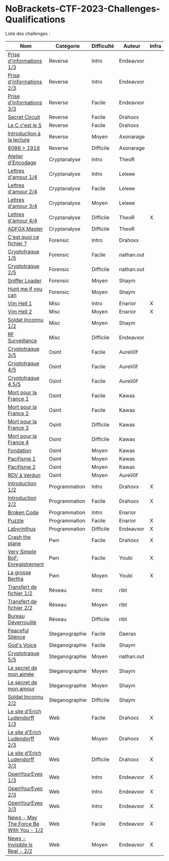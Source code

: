 # NoBrackets-CTF-2023-Challenges-Qualifications

Liste des challenges :

| Nom                             | Catégorie      | Difficulté | Auteur     | Infra |
|---------------------------------|----------------|------------|------------|-------|
| [Prise d'informations 1/3](Reverse/Prise%5C%20d%5C'informations%5C%201/)        | Reverse        | Intro      | Endeavxor  |       | 
| [Prise d'informations 2/3](Reverse/Prise%5C%20d%5C'informations%5C%202)        | Reverse        | Intro      | Endeavxor  |       | 
| [Prise d'informations 3/3](Reverse/Prise%5C%20d%5C'informations%5C%203)        | Reverse        | Facile     | Endeavxor  |       | 
| [Secret Circuit](Reverse/Secret_Circuit)                  | Reverse        | Facile     | Drahoxx    |       | 
| [Le C c'est le S](Reverse/Le_C_c_est_le_S)                 | Reverse        | Facile     | Drahoxx    |       | 
| [Introduction à la lecture](Reverse/Introduction_A_la_lecture)       | Reverse        | Moyen      | Axonarage  |       | 
| [8086 > 1918](Reverse/8086_1918)                     | Reverse        | Difficile  | Axonarage  |       | 
| [Atelier d'Encodage](Cryptanalyse/Atelier_Encodage)              | Cryptanalyse   | Intro      | TheoR      |       | 
| [Lettres d'amour 1/4](Cryptanalyse/Lettres%20d'amour%201)             | Cryptanalyse   | Intro      | Leleee     |       | 
| [Lettres d'amour 2/4](Cryptanalyse/Lettres%20d'amour%202)             | Cryptanalyse   | Facile     | Leleee     |       | 
| [Lettres d'amour 3/4](Cryptanalyse/Lettres%20d'amour%203)             | Cryptanalyse   | Moyen      | Leleee     |       | 
| [Lettres d'amour 4/4](Cryptanalyse/Lettres%20d'amour%204)             | Cryptanalyse   | Difficile  | TheoR      | X     | 
| [ADFGX Master](Cryptanalyse/ADFGX_crypto)                    | Cryptanalyse   | Difficile  | TheoR      |       | 
| [C'est quoi ce fichier ?](Forensic/C_est_quoi_ce_fichier)         | Forensic       | Intro      | Drahoxx    |       | 
| [Cryptotraque 1/5](Forensic/cryptotraque1)                | Forensic       | Facile     | nathan.out |       | 
| [Cryptotraque 2/5](Forensic/cryptotraque2)                | Forensic       | Difficile  | nathan.out |       | 
| [Sniffer Loader](Forensic/Sniffer+Loader)                  | Forensic       | Moyen      | Shaym      |       | 
| [Hunt me if you can](Forensic/Sniffer%20Loader)              | Forensic       | Moyen      | Shaym      |       | 
| [Vim Hell 1](Misc/Vim_Hell-1)                      | Misc           | Intro      | Enarior    | X     | 
| [Vim Hell 2](Misc/Vim_Hell-2)                       | Misc           | Moyen      | Enarior    | X     | 
| [Soldat Inconnu 1/2](Misc/Le%20soldat%20inconnu%201)               | Misc           | Moyen      | Shaym      |       | 
| [RF Surveillance](Misc/RF%20Surveillance)                  | Misc           | Difficile  | Endeavxor  |       | 
| [Cryptotraque 3/5](Osint/cryptotraque3)                | Osint          | Facile     | Aureli0f   |       | 
| [Cryptotraque 4/5](Osint/cryptotraque4)                | Osint          | Facile     | Aureli0f   |       | 
| [Cryptotraque 4.5/5](Osint/cryptotraque4_5)              | Osint          | Facile     | Aureli0f   |       | 
| [Mort pour la France 1](Osint/Mort%20pour%20la%20France%201)           | Osint          | Facile     | Kawas      |       | 
| [Mort pour la France 2](Osint/Mort%20pour%20la%20France%202)           | Osint          | Facile     | Kawas      |       | 
| [Mort pour la France 3](Osint/Mort%20pour%20la%20France%203)           | Osint          | Difficile  | Kawas      |       | 
| [Mort pour la France 4](Osint/Mort%20pour%20la%20France%204)           | Osint          | Difficile  | Kawas      |       | 
| [Fondation](Osint/Fondation)                       | Osint          | Moyen      | Kawas      |       | 
| [Pacifisme 1](Osint/Pacifisme%201)                     | Osint          | Moyen      | Kawas      |       | 
| [Pacifisme 2](Osint/Pacifisme%202)                     | Osint          | Moyen      | Kawas      |       | 
| [RDV à Verdun](Osint/RDV-%C3%A0-Verdun)                    | Osint          | Moyen      | Aureli0f   |       | 
| [Introduction 1/2](Programmation/Introduction_1)                | Programmation  | Intro      | Drahoxx    | X     | 
| [Introduction 2/2](Programmation/Introduction_2)                | Programmation  | Facile     | Drahoxx    | X     |
| [Broken Code](Programmation/Broken-Code)                     | Programmation  | Intro      | Enarior    |       | 
| [Puzzle](Programmation/Puzzle)                          | Programmation  | Facile     | Enarior    | X     | 
| [Labyrinthus](Programmation/Labyrinthus)                     | Programmation  | Difficile  | Endeavxor  | X     | 
| [Crash the plane](Pwn/CrashThePlane)                 | Pwn            | Facile     | Drahoxx    | X     | 
| [Very Simple BoF: Enregistrement](Pwn/AAAAA) | Pwn            | Facile     | Youbi      | X     | 
| [La grosse Bertha](TheBigBertha)                | Pwn            | Moyen      | Youbi      | X     | 
| [Transfert de fichier 1/2](Reseau/ftp1)        | Réseau         | Intro      | ribt       |       | 
| [Transfert de fichier 2/2](Reseau/ftp2)        | Réseau         | Moyen      | ribt       |       | 
| [Bureau Déverrouillé](Reseau/bureau_deverrouille)             | Réseau         | Difficile  | ribt       |       | 
| [Peaceful Silence](Steganographie/PeacefulSilence)                | Steganographie | Facile     | Daeras     |       | 
| [God's Voice](Steganographie/God's%20voice)                     | Steganographie | Facile     | Shaym      |       | 
| [Cryptotraque 5/5](Steganographie/cryptotraque5)                | Steganographie | Moyen      | nathan.out |       | 
| [Le secret de mon aimée](Steganographie/Le%20secret%20de%20mon%20aim%C3%A9e)          | Steganographie | Moyen      | Shaym      |       | 
| [Le secret de mon amour](Steganographie/Le%20secret%20de%20mon%20amour)          | Steganographie | Moyen      | Shaym      |       | 
| [Soldat Inconnu 2/2](Steganographie/Le%20soldat%20inconnu%202)              | Steganographie | Difficile  | Shaym      |       | 
| [Le site d'Erich Ludendorff 1/3](Web/Le_Site_d_Erich_Ludendorff_1)  | Web            | Facile     | Drahoxx    | X     | 
| [Le site d'Erich Ludendorff 2/3](Web/Le_Site_d_Erich_Ludendorff_2)  | Web            | Moyen      | Drahoxx    | X     | 
| [Le site d'Erich Ludendorff 3/3](Web/Le_Site_d_Erich_Ludendorff_3)  | Web            | Difficile  | Drahoxx    | X     | 
| [OpenYourEyes 1/3](Web/OpenYourEyes%20-%201)                | Web            | Intro      | Endeavxor  | X     | 
| [OpenYourEyes 2/3](Web/OpenYourEyes%20-%202)                | Web            | Intro      | Endeavxor  | X     | 
| [OpenYourEyes 3/3](Web/OpenYourEyes%20-%203)                | Web            | Intro      | Endeavxor  | X     | 
| [News - May The Force Be With You - 1/2](Web/News%20-%20May%20The%20Force%20Be%20With%20You%20-%201) | Web            | Facile      | Endeavxor  | X     |
| [News - Invisible Is Real - 2/2](Web/News%20-%20Invisible%20Is%20Real%20-%202)                | Web            | Moyen      | Endeavxor  | X     | 
